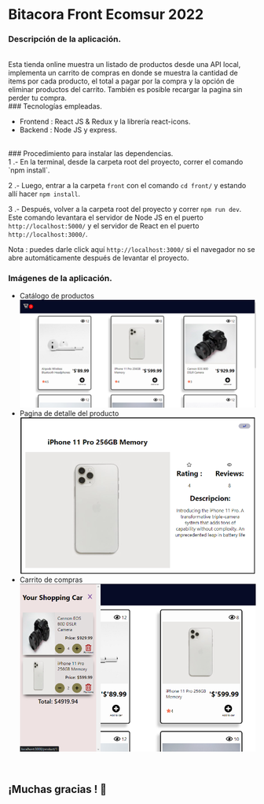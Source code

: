 # Bitacora Front Ecomsur 2022

### Descripción de la aplicación.
<br/>
Esta tienda online muestra un listado de productos desde una API local, implementa un carrito de compras en donde se muestra la cantidad de items por cada producto, el total a pagar por la compra y la opción de eliminar productos del carrito. También es posible recargar la pagina sin perder tu compra.
<br/>
### Tecnologías empleadas.
<br/>

- Frontend : React JS & Redux y la librería react-icons.
- Backend : Node JS y express.

<br/>
### Procedimiento para instalar las dependencias.
<br/>
1 .- En la terminal, desde la carpeta root del proyecto, correr el comando `npm install`.

2 .- Luego, entrar a la carpeta `front` con el comando `cd front/` y estando allí hacer `npm install`.

3 .- Después, volver a la carpeta root del proyecto y correr `npm run dev`. Este comando levantara el servidor de Node JS en el puerto `http://localhost:5000/` y el servidor de React en el puerto `http://localhost:3000/`. 

Nota : puedes darle click aquí `http://localhost:3000/` si el navegador no se abre automáticamente después de levantar el proyecto.
<br/>
### Imágenes de la aplicación.

- Catálogo de productos![PLP](/asset/PLP.png)
- Pagina de detalle del producto ![PDP](/asset/PDP.png)
- Carrito de compras ![Cart](/asset/cart.png)

<br/>

## ¡Muchas gracias ! 💪
